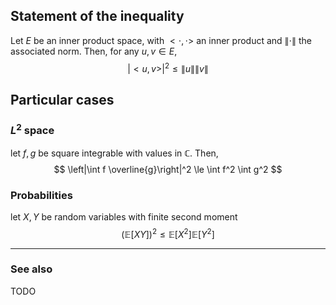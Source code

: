 ## Statement of the inequality

Let $E$ be an inner product space, with $<\cdot,\cdot>$ an inner product and $\|\cdot\|$ the associated norm. Then, for any $u,v \in E$,
$$ |<u,v>|^2\le \|u\|\|v\|$$

## Particular cases

### $L^2$ space

let $f,g$ be square integrable with values in $\mathbb{C}$. Then, 
$$ \left|\int f \overline{g}\right|^2 \le \int f^2 \int g^2 $$

### Probabilities

let $X,Y$ be random variables with finite second moment
$$ \left(\mathbb{E}[XY]\right)^2 \le  \mathbb{E}[X^2] \mathbb{E}[Y^2]$$

---

### See also
TODO